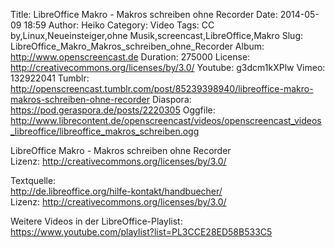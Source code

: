 Title: LibreOffice Makro - Makros schreiben ohne Recorder
Date: 2014-05-09 18:59
Author: Heiko
Category: Video
Tags: CC by,Linux,Neueinsteiger,ohne Musik,screencast,LibreOffice,Makro
Slug: LibreOffice_Makro_Makros_schreiben_ohne_Recorder
Album: http://www.openscreencast.de
Duration: 275000
License: http://creativecommons.org/licenses/by/3.0/
Youtube: g3dcm1kXPlw
Vimeo: 132922041
Tumblr: http://openscreencast.tumblr.com/post/85239398940/libreoffice-makro-makros-schreiben-ohne-recorder
Diaspora: https://pod.geraspora.de/posts/2220305
Oggfile: http://www.librecontent.de/openscreencast/videos/openscreencast_videos_libreoffice/libreoffice_makros_schreiben.ogg

LibreOffice Makro - Makros schreiben ohne Recorder  
Lizenz: <http://creativecommons.org/licenses/by/3.0/>  
  
Textquelle:  
<http://de.libreoffice.org/hilfe-kontakt/handbuecher/>  
Lizenz: <http://creativecommons.org/licenses/by/3.0/>  
  
Weitere Videos in der LibreOffice-Playlist:
<https://www.youtube.com/playlist?list=PL3CCE28ED58B533C5>  
  

